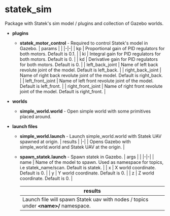 # statek_sim
Package with Statek's sim model / plugins and collection of Gazebo worlds.

* **plugins**
  * **statek_motor_control** - Required to control Statek's model in Gazebo.
    | params | |
    |-|-|
    | kp | Proportional gain of PID regulators for both motors. Default is 0.1. |
    | ki | Integral gain for PID regulators for both motors. Default is 0. |
    | kd | Derivative gain for PID regulators for both motors. Default is 0. |
    | left_back_joint | Name of left back revolute joint of the model.  Default is left_back. |
    | right_back_joint | Name of right back revolute joint of the model.  Default is right_back. |
    | left_front_joint | Name of left front revolute joint of the model.  Default is left_front. |
    | right_front_joint | Name of right front revolute joint of the model.  Default is right_front. |

* **worlds**
  * **simple_world.world** - Open simple world with some primitives placed around.
* **launch files**
  * **simple_world.launch** - Launch simple_world.world with Statek UAV spawned at origin.
    | results |
    |-|
    | Opens Gazebo with simple_world.world and Statek UAV at the origin. |

  * **spawn_statek.launch** - Spawn statek in Gazebo.
    | args | |
    |-|-|
    | name | Name of the model to spawn. Used as namespace for topics, i.e statek_name/scan. Default is statek. |
    | x | X world coordinate. Default is 0. |
    | y | Y world coordinate. Default is 0. |
    | z | Z world coordinate. Default is 0. |

    | results |
    |-|
    | Launch file will spawn Statek uav with nodes / topics under **\<name>/** namespace. |
